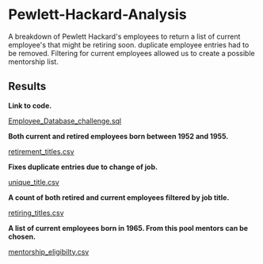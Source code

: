 # Pewlett-Hackard-Analysis
A breakdown of Pewlett Hackard's employees to return a list of current employee's that might be retiring soon. duplicate employee entries had to be removed. Filtering for current employees allowed us to create a possible mentorship list.

## Results

__Link to code.__

[Employee_Database_challenge.sql](https://github.com/JasonWilliams88/Pewlett-Hackard-Analysis/blob/main/Employee_Database_challenge.sql)

__Both current and retired employees born between 1952 and 1955.__

[retirement_titles.csv](https://github.com/JasonWilliams88/Pewlett-Hackard-Analysis/blob/main/Data/retirement_titles.csv)

__Fixes duplicate entries due to change of job.__

[unique_title.csv](https://github.com/JasonWilliams88/Pewlett-Hackard-Analysis/blob/main/Data/unique_title.csv)

__A count of both retired and current employees filtered by job title.__

[retiring_titles.csv](https://github.com/JasonWilliams88/Pewlett-Hackard-Analysis/blob/main/Data/retiring_titles.csv)

__A list of current employees born in 1965. From this pool mentors can be chosen.__


[mentorship_eligibilty.csv](https://github.com/JasonWilliams88/Pewlett-Hackard-Analysis/blob/main/Data/mentorship_eligibilty.csv)



